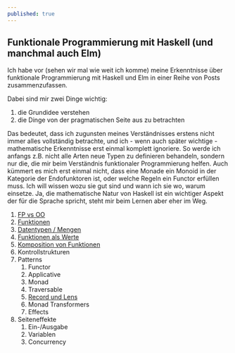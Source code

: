 ```yaml
---
published: true
---
```

## Funktionale Programmierung mit Haskell (und manchmal auch Elm)

Ich habe vor (sehen wir mal wie weit ich komme) meine Erkenntnisse über funktionale Programmierung mit Haskell und Elm in einer Reihe von Posts zusammenzufassen. 

Dabei sind mir zwei Dinge wichtig:

1. die Grundidee verstehen
1. die Dinge von der pragmatischen Seite aus zu betrachten
  
Das bedeutet, dass ich zugunsten meines Verständnisses erstens nicht immer alles vollständig betrachte, und ich - wenn auch später wichtige - mathematische Erkenntnisse erst einmal komplett ignoriere. So werde ich anfangs z.B. nicht alle Arten neue Typen zu definieren behandeln, sondern nur die, die mir beim Verständnis funktionaler Programmierung helfen. Auch kümmert es mich erst einmal nicht, dass eine Monade ein Monoid in der Kategorie der Endofunktoren ist, oder welche Regeln ein Functor erfüllen muss. Ich will wissen wozu sie gut sind und wann ich sie wo, warum einsetze. Ja, die mathematische Natur von Haskell ist ein wichtiger Aspekt der für die Sprache spricht, steht mir beim Lernen aber eher im Weg.

1. [FP vs OO](/haskell/fp-vs-oo)
1. [Funktionen](/haskell/Funktionen)
1. [Datentypen / Mengen](/haskell/Datentypen)
1. [Funktionen als Werte](/haskell/Funktionen-als-Werte)
1. [Komposition von Funktionen](/haskell/Komposition-Funktionen)
1. Kontrollstrukturen
1. Patterns
    1. Functor
    1. Applicative
    1. Monad
    1. Traversable
    1. [Record und Lens](/haskell/Records-Lenses)
    1. Monad Transformers
    1. Effects
1. Seiteneffekte
    1. Ein-/Ausgabe
    1. Variablen
    1. Concurrency
